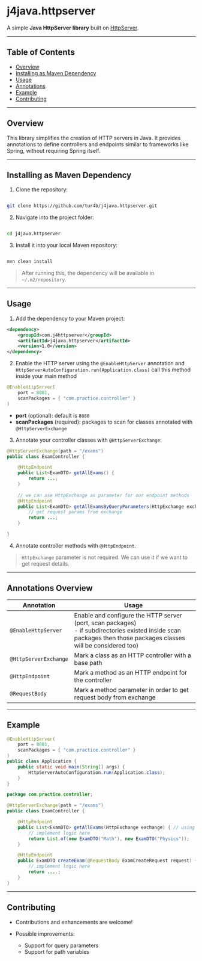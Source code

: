 # j4java.httpserver

A simple **Java HttpServer library** built on [HttpServer](https://docs.oracle.com/javase/8/docs/jre/api/net/httpserver/spec/com/sun/net/httpserver/HttpServer.html).

---

## Table of Contents

* [Overview](#overview)
* [Installing as Maven Dependency](#installing-as-maven-dependency)
* [Usage](#usage)
* [Annotations](#annotations)
* [Example](#example)
* [Contributing](#contributing)

---

## Overview

This library simplifies the creation of HTTP servers in Java. It provides annotations to define controllers and endpoints similar to frameworks like Spring, without requiring Spring itself.

---

## Installing as Maven Dependency

1. Clone the repository:

```bash

git clone https://github.com/tur4b/j4java.httpserver.git
```

2. Navigate into the project folder:

```bash

cd j4java.httpserver
```

3. Install it into your local Maven repository:

```bash

mvn clean install
```

> After running this, the dependency will be available in `~/.m2/repository`.

---

## Usage

1. Add the dependency to your Maven project:

```xml
<dependency>
    <groupId>com.j4httpserver</groupId>
    <artifactId>j4java.httpserver</artifactId>
    <version>1.0</version>
</dependency>
```

2. Enable the HTTP server using the `@EnableHttpServer` annotation and
   `HttpServerAutoConfiguration.run(Application.class)` call this method inside your main method


```java
@EnableHttpServer(
    port = 8081,
    scanPackages = { "com.practice.controller" }
)
```

* **port** (optional): default is `8080`
* **scanPackages** (required): packages to scan for classes annotated with `@HttpServerExchange`

3. Annotate your controller classes with `@HttpServerExchange`:

```java
@HttpServerExchange(path = "/exams")
public class ExamController {

    @HttpEndpoint
    public List<ExamDTO> getAllExams() {
        return ...;
    }
    
    // we can use HttpExchange as parameter for our endpoint methods
    @HttpEndpoint
    public List<ExamDTO> getAllExamsByQueryParameters(HttpExchange exchange) {
        // get request params from exchange
        return ...;
    }

}
```

4. Annotate controller methods with `@HttpEndpoint`.
> `HttpExchange` parameter is not required. We can use it if we want to get request details.

---

## Annotations Overview

| Annotation            | Usage                                                                                                                                                                |
|-----------------------|----------------------------------------------------------------------------------------------------------------------------------------------------------------------|
| `@EnableHttpServer`   | Enable and configure the HTTP server (port, scan packages) <br/>- if subdirectories existed inside scan packages then those packages classes will be considered too) |
| `@HttpServerExchange` | Mark a class as an HTTP controller with a base path                                                                                                                  |
| `@HttpEndpoint`       | Mark a method as an HTTP endpoint for the controller                                                                                                                 |
| `@RequestBody`        | Mark a method parameter in order to get request body from exchange                                                                                                      |

---

## Example

```java
@EnableHttpServer(
    port = 8081,
    scanPackages = { "com.practice.controller" }
)
public class Application {
    public static void main(String[] args) {
        HttpServerAutoConfiguration.run(Application.class);
    }
}
```

```java
package com.practice.controller;

@HttpServerExchange(path = "/exams")
public class ExamController {

    @HttpEndpoint
    public List<ExamDTO> getAllExams(HttpExchange exchange) { // using HttpExchange as a parameter is optional
        // implement logic here
        return List.of(new ExamDTO("Math"), new ExamDTO("Physics"));
    }

    @HttpEndpoint
    public ExamDTO createExam(@RequestBody ExamCreateRequest request) {
        // implement logic here
        return ....;
    }
}
```

---

## Contributing

* Contributions and enhancements are welcome!
* Possible improvements:

    * Support for query parameters
    * Support for path variables
